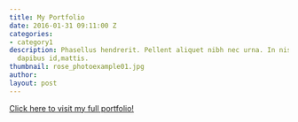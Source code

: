 ```yaml
---
title: My Portfolio
date: 2016-01-31 09:11:00 Z
categories:
- category1
description: Phasellus hendrerit. Pellent aliquet nibh nec urna. In nis aliquet vel,
  dapibus id,mattis.
thumbnail: rose_photoexample01.jpg
author: 
layout: post
---
```


[Click here to visit my full portfolio!](https://terranceleeg-designstld.siteleaf.net)